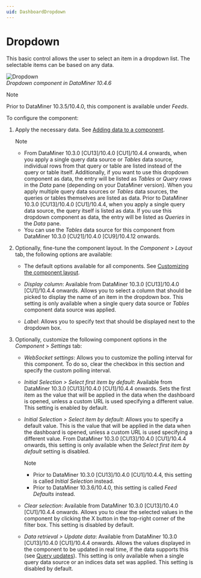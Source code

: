 ```yaml
---
uid: DashboardDropdown
---
```


# Dropdown

This basic control allows the user to select an item in a dropdown list. The selectable items can be based on any data.

![Dropdown](~/user-guide/images/Dropdown.png)<br>*Dropdown component in DataMiner 10.4.6*

> [!NOTE]
> Prior to DataMiner 10.3.5/10.4.0<!--  RN 35902 -->, this component is available under *Feeds*.

To configure the component:

1. Apply the necessary data. See [Adding data to a component](xref:Adding_data_to_component).

   > [!NOTE]
   >
   > - From DataMiner 10.3.0 [CU13]/10.4.0 [CU1]/10.4.4 onwards<!--RN 38811-->, when you apply a single query data source or *Tables* data source, individual rows from that query or table are listed instead of the query or table itself. Additionally, if you want to use this dropdown component as data, the entry will be listed as *Tables* or *Query rows* in the *Data* pane (depending on your DataMiner version<!--RN 41075-->). When you apply multiple query data sources or *Tables* data sources, the queries or tables themselves are listed as data. Prior to DataMiner 10.3.0 [CU13]/10.4.0 [CU1]/10.4.4, when you apply a single query data source, the query itself is listed as data. If you use this dropdown component as data, the entry will be listed as *Queries* in the *Data* pane.
   > - You can use the *Tables* data source for this component from DataMiner 10.3.0 [CU21]/10.4.0 [CU9]/10.4.12 onwards.<!--RN 41161-->

1. Optionally, fine-tune the component layout. In the *Component* > *Layout* tab, the following options are available:

   - The default options available for all components. See [Customizing the component layout](xref:Customize_Component_Layout).

   - *Display column*: Available from DataMiner 10.3.0 [CU13]/10.4.0 [CU1]/10.4.4 onwards<!--RN 38811-->. Allows you to select a column that should be picked to display the name of an item in the dropdown box. This setting is only available when a single query data source or *Tables* component data source was applied.

   - *Label*: Allows you to specify text that should be displayed next to the dropdown box.

1. Optionally, customize the following component options in the *Component* > *Settings* tab:

   - *WebSocket settings*: Allows you to customize the polling interval for this component. To do so, clear the checkbox in this section and specify the custom polling interval.

   - *Initial Selection > Select first item by default*: Available from DataMiner 10.3.0 [CU13]/10.4.0 [CU1]/10.4.4 onwards<!--RN 38775-->. Sets the first item as the value that will be applied in the data when the dashboard is opened, unless a custom URL is used specifying a different value. This setting is enabled by default.

   - *Initial Selection > Select item by default*: Allows you to specify a default value. This is the value that will be applied in the data when the dashboard is opened, unless a custom URL is used specifying a different value. From DataMiner 10.3.0 [CU13]/10.4.0 [CU1]/10.4.4 onwards<!--RN 38775-->, this setting is only available when the *Select first item by default* setting is disabled.

     > [!NOTE]
     >
     > - Prior to DataMiner 10.3.0 [CU13]/10.4.0 [CU1]/10.4.4<!--RN 38775-->, this setting is called *Initial Selection* instead.
     > - Prior to DataMiner 10.3.6/10.4.0<!--  RN 35984 -->, this setting is called *Feed Defaults* instead.

   - *Clear selection*: Available from DataMiner 10.3.0 [CU13]/10.4.0 [CU1]/10.4.4 onwards<!--RN 38758-->. Allows you to clear the selected values in the component by clicking the X button in the top-right corner of the filter box. This setting is disabled by default.

   - *Data retrieval > Update data*: Available from DataMiner 10.3.0 [CU13]/10.4.0 [CU1]/10.4.4 onwards<!--RN 38811-->. Allows the values displayed in the component to be updated in real time, if the data supports this (see [Query updates](xref:Query_updates)). This setting is only available when a single query data source or an indices data set was applied. This setting is disabled by default.
